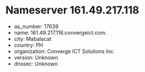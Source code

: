 # Nameserver 161.49.217.118

* as_number: 17639
* name: 161.49.217.118.convergeict.com.
* city: Mabalacat
* country: PH
* organization: Converge ICT Solutions Inc.
* version: Unknown
* dnssec: Unknown
